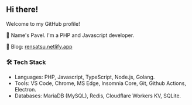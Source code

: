 ## Hi there!

Welcome to my GitHub profile!

🔸 Name's Pavel. I'm a PHP and Javascript developer.

🔸 Blog: [rensatsu.netlify.app](https://rensatsu.netlify.app)

### 🛠 Tech Stack
* Languages: PHP, Javascript, TypeScript, Node.js, Golang.
* Tools: VS Code, Chrome, MS Edge, Insomnia Core, Git, Github Actions, Electron.
* Databases: MariaDB (MySQL), Redis, Cloudflare Workers KV, SQLite.
